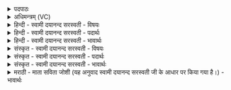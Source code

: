 <details><summary>पदपाठः</summary>

अ॒भि। प्र॒व॒न्त॒। सम॑ने॒वेति॒ सम॑नाऽइव। योषाः॑। क॒ल्या॒ण्यः᳕। स्मय॑मानासः। अ॒ग्निम्। घृ॒तस्य॑। धाराः॑। स॒मिध॒ इति॑ स॒म्ऽइधः॑। न॒स॒न्त॒। ताः। जु॒षा॒णः। ह॒र्यति॒। जा॒तवे॑दाः। ९६।
</details>

<details><summary>अधिमन्त्रम् (VC)</summary>

- यज्ञपुरुषो देवता
- वामदेव ऋषिः
- निचृदार्षी त्रिष्टुप्
- धैवतः
</details>

<details><summary>हिन्दी - स्वामी दयानन्द सरस्वती - विषयः</summary>

फिर वही विषय अगले मन्त्र में कहा है ॥
</details>

<details><summary>हिन्दी - स्वामी दयानन्द सरस्वती - पदार्थः</summary>

पदार्थान्वयभाषाः -  (स्मयमानासः) किञ्चित् हँसने से प्रसन्नता करने (कल्याण्यः) कल्याण के लिये आचरण करने तथा (समनेव, योषा) एक से चित्तवाली स्त्रियाँ जैसे पतियों को प्राप्त हों, वैसे जो (समिधः) शब्द-अर्थ और सम्बन्धों से सम्यक् प्रकाशित (घृतस्य) शुद्ध ज्ञान की (धाराः) वाणी (अग्निम्) तेजस्वी विद्वान् को (अभि, प्रवन्त) सब ओर से पहुँचती और (नसन्त) प्राप्त होती हैं, (ताः) उन वाणियों का (जुषाणः) सेवन करता हुआ (जातवेदाः) ज्ञानी विद्वान् (हर्यति) कान्ति को प्राप्त होता है ॥९६ ॥
</details>

<details><summary>हिन्दी - स्वामी दयानन्द सरस्वती - भावार्थः</summary>

भावार्थभाषाः -  इस मन्त्र में उपमालङ्कार है। जैसे प्रसन्नचित्त आनन्द को प्राप्त सौभाग्यवती स्त्रियाँ अपने-अपने पतियों को प्राप्त होती हैं, वैसे ही विद्या तथा विज्ञानरूप आभूषण से शोभित वाणी विद्वान् पुरुष को प्राप्त होती है ॥९६ ॥
</details>

<details><summary>संस्कृत - स्वामी दयानन्द सरस्वती - विषयः</summary>

पुनस्तदेवाह ॥
</details>

<details><summary>संस्कृत - स्वामी दयानन्द सरस्वती - पदार्थः</summary>

पदार्थान्वयभाषाः -  स्मयमानासः कल्याण्यः समनेव योषा याः समिधो घृतस्य धारा अग्निमभिप्रवन्त नसन्त च ता जुषाणो जातवेदा हर्यति ॥९६ ॥
</details>

<details><summary>संस्कृत - स्वामी दयानन्द सरस्वती - भावार्थः</summary>

भावार्थभाषाः -  अत्रोपमालङ्कारः। यथा प्रसन्नचित्ता हर्षं प्राप्ताः सौभाग्यवत्यः स्त्रियः स्वस्वपतीन् प्राप्नुवन्ति, तथैव विद्याविज्ञानाभरणभूषिता वाचो विद्वांसं प्राप्नुवन्ति ॥९६ ॥
</details>

<details><summary>मराठी - माता सविता जोशी (यह अनुवाद स्वामी दयानन्द सरस्वती जी के आधार पर किया गया है।) - भावार्थः</summary>

भावार्थभाषाः -  या मंत्रात उपमालंकार आहे. जशा प्रसन्न आनंदी सौभाग्यवती व कल्याण करणाऱ्या स्त्रिया आपल्या पतींना प्राप्त झालेल्या असतात, तसेच विद्या व विज्ञानरूपी अलंकाराने सुशोभित वाणी विद्वान पुरुषांना प्राप्त होते.
</details>
